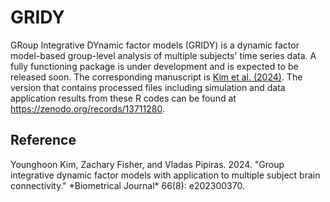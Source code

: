 # GRIDY

GRoup Integrative DYnamic factor models (GRIDY) is a dynamic factor model-based group-level analysis of multiple subjects' time series data. A fully functioning package is under development and is expected to be released soon. The corresponding manuscript is [Kim et al. (2024)](https://arxiv.org/abs/2307.15330). The version that contains processed files including simulation and data application results from these R codes can be found at https://zenodo.org/records/13711280.

## Reference
<div id="ref-scbm" class="references">
Younghoon Kim, Zachary Fisher, and Vladas Pipiras. 2024. "Group integrative dynamic factor models with application to multiple subject brain connectivity." *Biometrical Journal* 66(8): e202300370.
<https://onlinelibrary.wiley.com/doi/abs/10.1002/bimj.202300370>

</div>
